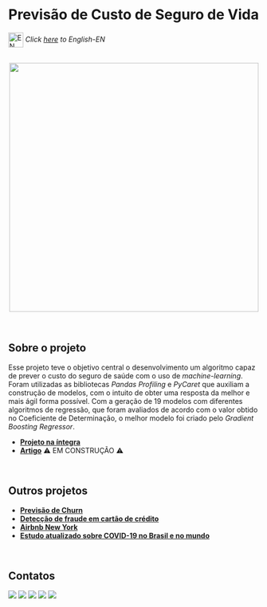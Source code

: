 # Previsão de Custo de Seguro de Vida

<img align="center" alt="EN" height="30" width="30" src="https://em-content.zobj.net/thumbs/120/whatsapp/326/flag-united-states_1f1fa-1f1f8.png"> _Click [here]() to English-EN_   
<br/>

<p align="center">
  <img src="https://blogger.googleusercontent.com/img/b/R29vZ2xl/AVvXsEhFeg-6SwfnKz86ikASzeVcnSZ3qyziXkfWrV4Y-VOwnHCy8h3OQ98AHUwY5m5Qr-hfU9s-aKZ8uSnstEWBTsHhgdyLiAWVTzQ_ytLlZGVFv-02GIQbgUBaYcjlaaXdH0fmBSDQqTD0kJzUGVsXkMGy3FG9nmrPN6_SsSPrVmdM9IYMalcjncOL05IyEHg/s1366/previsao_seguro_vida.png" height=500px>
</p>
<br/>

## Sobre o projeto
Esse projeto teve o objetivo central o desenvolvimento um algoritmo capaz de prever o custo do seguro de saúde com o uso de _machine-learning_. Foram utilizadas as bibliotecas _Pandas Profiling_ e _PyCaret_ que auxiliam a construção de modelos, com o intuito de obter uma resposta da melhor e mais ágil forma possível. Com a geração de 19 modelos com diferentes algoritmos de regressão, que foram avaliados de acordo com o valor obtido no Coeficiente de Determinação, o melhor modelo foi criado pelo _Gradient Boosting Regressor_.

* **[Projeto na íntegra](https://github.com/raffaloffredo/life_insurance_price_prediction_portuguese/blob/main/%5BLoffredoDS%5D_Previs%C3%A3o_de_custo_de_Seguro_de_Vida.ipynb)**
* **[Artigo]()** :warning: EM CONSTRUÇÃO :warning:

<br/>

## Outros projetos

* **[Previsão de Churn](https://github.com/raffaloffredo/churn_prediction_portuguese)**
* **[Detecção de fraude em cartão de crédito](https://github.com/raffaloffredo/fraud_detection_portuguese)**
* **[Airbnb New York](https://github.com/raffaloffredo/airbnb_new_york_portuguese)**
* **[Estudo atualizado sobre COVID-19 no Brasil e no mundo](https://github.com/raffaloffredo/covid_2023_portuguese)**
<br/>

 ## Contatos
<div>
  <a href="https://www.linkedin.com/in/raffaela-loffredo/?locale=en_US" target="_blank"><img src="https://img.shields.io/badge/-LinkedIn-%230077B5?style=for-the-badge&logo=linkedin&logoColor=white" target="_blank"></a>
  <a href="https://sites.google.com/view/loffredo/" target="_blank"><img src="https://img.shields.io/badge/website-000000?style=for-the-badge&logo=About.me&logoColor=white"></a>
  <a href = "mailto:raffaloffredo@protonmail.com"><img src="https://img.shields.io/badge/ProtonMail-8B89CC?style=for-the-badge&logo=protonmail&logoColor=white" target="_blank"></a>
  <a href="https://instagram.com/loffredo.ds" target="_blank"><img src="https://img.shields.io/badge/-Instagram-%23E4405F?style=for-the-badge&logo=instagram&logoColor=white" target="_blank"></a>
  <a href="https://medium.com/@loffredo.ds" target="_blank"><img src="https://img.shields.io/badge/Medium-12100E?style=for-the-badge&logo=medium&logoColor=white"></a>
</div>
